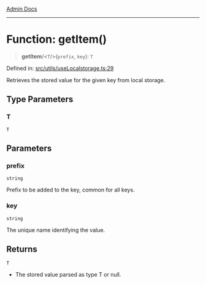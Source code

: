 [Admin Docs](/)

***

# Function: getItem()

> **getItem**/<`T`/>(`prefix`, `key`): `T`

Defined in: [src/utils/useLocalstorage.ts:29](https://github.com/PalisadoesFoundation/talawa-admin/blob/main/src/utils/useLocalstorage.ts#L29)

Retrieves the stored value for the given key from local storage.

## Type Parameters

### T

`T`

## Parameters

### prefix

`string`

Prefix to be added to the key, common for all keys.

### key

`string`

The unique name identifying the value.

## Returns

`T`

- The stored value parsed as type T or null.
